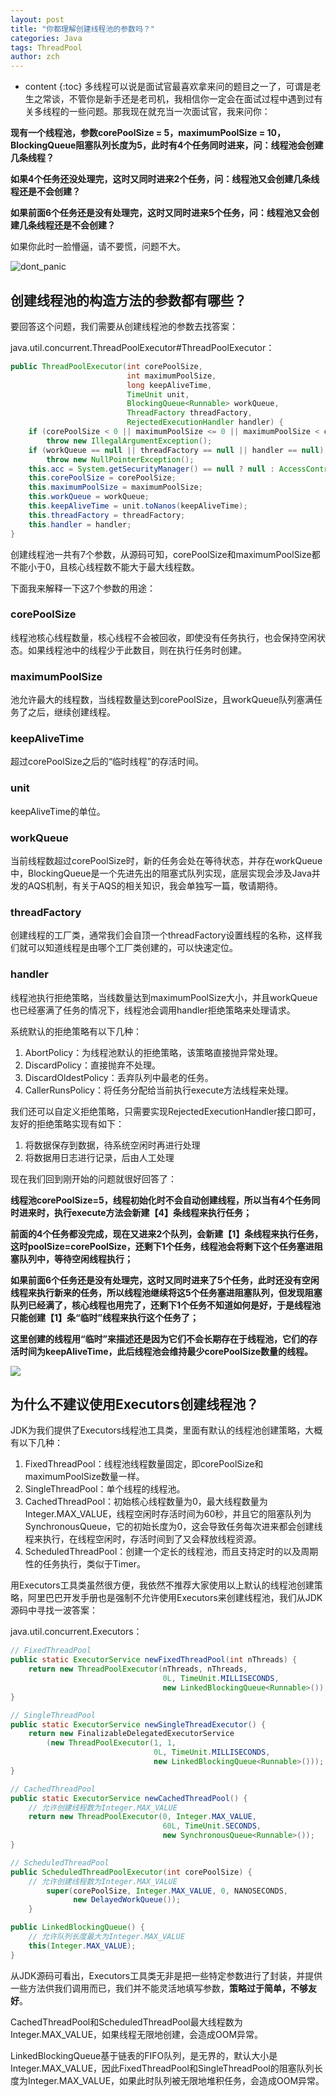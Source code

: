 ```yaml
---
layout: post
title: "你都理解创建线程池的参数吗？"
categories: Java
tags: ThreadPool
author: zch
---
```


* content
{:toc}
多线程可以说是面试官最喜欢拿来问的题目之一了，可谓是老生之常谈，不管你是新手还是老司机，我相信你一定会在面试过程中遇到过有关多线程的一些问题。那我现在就充当一次面试官，我来问你：

**现有一个线程池，参数corePoolSize = 5，maximumPoolSize = 10，BlockingQueue阻塞队列长度为5，此时有4个任务同时进来，问：线程池会创建几条线程？**

**如果4个任务还没处理完，这时又同时进来2个任务，问：线程池又会创建几条线程还是不会创建？**

**如果前面6个任务还是没有处理完，这时又同时进来5个任务，问：线程池又会创建几条线程还是不会创建？**

如果你此时一脸懵逼，请不要慌，问题不大。

![dont_panic](https://raw.githubusercontent.com/objcoding/objcoding.github.io/master/images/dont_panic.jpeg)








## 创建线程池的构造方法的参数都有哪些？

要回答这个问题，我们需要从创建线程池的参数去找答案：

java.util.concurrent.ThreadPoolExecutor#ThreadPoolExecutor：

```java
public ThreadPoolExecutor(int corePoolSize,
                          int maximumPoolSize,
                          long keepAliveTime,
                          TimeUnit unit,
                          BlockingQueue<Runnable> workQueue,
                          ThreadFactory threadFactory,
                          RejectedExecutionHandler handler) {
    if (corePoolSize < 0 || maximumPoolSize <= 0 || maximumPoolSize < corePoolSize || keepAliveTime < 0)
        throw new IllegalArgumentException();
    if (workQueue == null || threadFactory == null || handler == null)
        throw new NullPointerException();
    this.acc = System.getSecurityManager() == null ? null : AccessController.getContext();
    this.corePoolSize = corePoolSize;
    this.maximumPoolSize = maximumPoolSize;
    this.workQueue = workQueue;
    this.keepAliveTime = unit.toNanos(keepAliveTime);
    this.threadFactory = threadFactory;
    this.handler = handler;
}
```

创建线程池一共有7个参数，从源码可知，corePoolSize和maximumPoolSize都不能小于0，且核心线程数不能大于最大线程数。

下面我来解释一下这7个参数的用途：

### corePoolSize

线程池核心线程数量，核心线程不会被回收，即使没有任务执行，也会保持空闲状态。如果线程池中的线程少于此数目，则在执行任务时创建。

### maximumPoolSize

池允许最大的线程数，当线程数量达到corePoolSize，且workQueue队列塞满任务了之后，继续创建线程。

### keepAliveTime

超过corePoolSize之后的“临时线程”的存活时间。

### unit

keepAliveTime的单位。

### workQueue

当前线程数超过corePoolSize时，新的任务会处在等待状态，并存在workQueue中，BlockingQueue是一个先进先出的阻塞式队列实现，底层实现会涉及Java并发的AQS机制，有关于AQS的相关知识，我会单独写一篇，敬请期待。

### threadFactory

创建线程的工厂类，通常我们会自顶一个threadFactory设置线程的名称，这样我们就可以知道线程是由哪个工厂类创建的，可以快速定位。

### handler

线程池执行拒绝策略，当线数量达到maximumPoolSize大小，并且workQueue也已经塞满了任务的情况下，线程池会调用handler拒绝策略来处理请求。

系统默认的拒绝策略有以下几种：
1. AbortPolicy：为线程池默认的拒绝策略，该策略直接抛异常处理。
2. DiscardPolicy：直接抛弃不处理。
3. DiscardOldestPolicy：丢弃队列中最老的任务。
4. CallerRunsPolicy：将任务分配给当前执行execute方法线程来处理。

我们还可以自定义拒绝策略，只需要实现RejectedExecutionHandler接口即可，友好的拒绝策略实现有如下：
1. 将数据保存到数据，待系统空闲时再进行处理
2. 将数据用日志进行记录，后由人工处理



现在我们回到刚开始的问题就很好回答了：

**线程池corePoolSize=5，线程初始化时不会自动创建线程，所以当有4个任务同时进来时，执行execute方法会新建【4】条线程来执行任务；**

**前面的4个任务都没完成，现在又进来2个队列，会新建【1】条线程来执行任务，这时poolSize=corePoolSize，还剩下1个任务，线程池会将剩下这个任务塞进阻塞队列中，等待空闲线程执行；**

**如果前面6个任务还是没有处理完，这时又同时进来了5个任务，此时还没有空闲线程来执行新来的任务，所以线程池继续将这5个任务塞进阻塞队列，但发现阻塞队列已经满了，核心线程也用完了，还剩下1个任务不知道如何是好，于是线程池只能创建【1】条“临时”线程来执行这个任务了；**

**这里创建的线程用“临时”来描述还是因为它们不会长期存在于线程池，它们的存活时间为keepAliveTime，此后线程池会维持最少corePoolSize数量的线程。**

![](https://raw.githubusercontent.com/objcoding/objcoding.github.io/master/images/threadpool.png)

## 为什么不建议使用Executors创建线程池？

JDK为我们提供了Executors线程池工具类，里面有默认的线程池创建策略，大概有以下几种：

1. FixedThreadPool：线程池线程数量固定，即corePoolSize和maximumPoolSize数量一样。
2. SingleThreadPool：单个线程的线程池。
3. CachedThreadPool：初始核心线程数量为0，最大线程数量为Integer.MAX_VALUE，线程空闲时存活时间为60秒，并且它的阻塞队列为SynchronousQueue，它的初始长度为0，这会导致任务每次进来都会创建线程来执行，在线程空闲时，存活时间到了又会释放线程资源。
4. ScheduledThreadPool：创建一个定长的线程池，而且支持定时的以及周期性的任务执行，类似于Timer。

用Executors工具类虽然很方便，我依然不推荐大家使用以上默认的线程池创建策略，阿里巴巴开发手册也是强制不允许使用Executors来创建线程池，我们从JDK源码中寻找一波答案：

java.util.concurrent.Executors：
```java
// FixedThreadPool
public static ExecutorService newFixedThreadPool(int nThreads) {
    return new ThreadPoolExecutor(nThreads, nThreads,
                                  0L, TimeUnit.MILLISECONDS,
                                  new LinkedBlockingQueue<Runnable>());
}

// SingleThreadPool
public static ExecutorService newSingleThreadExecutor() {
    return new FinalizableDelegatedExecutorService
        (new ThreadPoolExecutor(1, 1,
                                0L, TimeUnit.MILLISECONDS,
                                new LinkedBlockingQueue<Runnable>()));
}

// CachedThreadPool
public static ExecutorService newCachedThreadPool() {
    // 允许创建线程数为Integer.MAX_VALUE
    return new ThreadPoolExecutor(0, Integer.MAX_VALUE,
                                  60L, TimeUnit.SECONDS,
                                  new SynchronousQueue<Runnable>());
}

// ScheduledThreadPool
public ScheduledThreadPoolExecutor(int corePoolSize) {
    // 允许创建线程数为Integer.MAX_VALUE
        super(corePoolSize, Integer.MAX_VALUE, 0, NANOSECONDS,
              new DelayedWorkQueue());
    }
```
```java
public LinkedBlockingQueue() {
    // 允许队列长度最大为Integer.MAX_VALUE
    this(Integer.MAX_VALUE);
}
```

从JDK源码可看出，Executors工具类无非是把一些特定参数进行了封装，并提供一些方法供我们调用而已，我们并不能灵活地填写参数，**策略过于简单，不够友好**。

CachedThreadPool和ScheduledThreadPool最大线程数为Integer.MAX_VALUE，如果线程无限地创建，会造成OOM异常。

LinkedBlockingQueue基于链表的FIFO队列，是无界的，默认大小是Integer.MAX_VALUE，因此FixedThreadPool和SingleThreadPool的阻塞队列长度为Integer.MAX_VALUE，如果此时队列被无限地堆积任务，会造成OOM异常。



